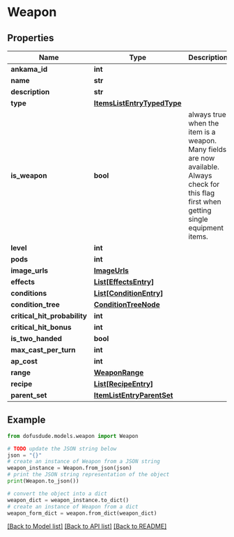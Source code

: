 # Weapon


## Properties

Name | Type | Description | Notes
------------ | ------------- | ------------- | -------------
**ankama_id** | **int** |  | [optional] 
**name** | **str** |  | [optional] 
**description** | **str** |  | [optional] 
**type** | [**ItemsListEntryTypedType**](ItemsListEntryTypedType.md) |  | [optional] 
**is_weapon** | **bool** | always true when the item is a weapon. Many fields are now available. Always check for this flag first when getting single equipment items. | [optional] 
**level** | **int** |  | [optional] 
**pods** | **int** |  | [optional] 
**image_urls** | [**ImageUrls**](ImageUrls.md) |  | [optional] 
**effects** | [**List[EffectsEntry]**](EffectsEntry.md) |  | [optional] 
**conditions** | [**List[ConditionEntry]**](ConditionEntry.md) |  | [optional] 
**condition_tree** | [**ConditionTreeNode**](ConditionTreeNode.md) |  | [optional] 
**critical_hit_probability** | **int** |  | [optional] 
**critical_hit_bonus** | **int** |  | [optional] 
**is_two_handed** | **bool** |  | [optional] 
**max_cast_per_turn** | **int** |  | [optional] 
**ap_cost** | **int** |  | [optional] 
**range** | [**WeaponRange**](WeaponRange.md) |  | [optional] 
**recipe** | [**List[RecipeEntry]**](RecipeEntry.md) |  | [optional] 
**parent_set** | [**ItemListEntryParentSet**](ItemListEntryParentSet.md) |  | [optional] 

## Example

```python
from dofusdude.models.weapon import Weapon

# TODO update the JSON string below
json = "{}"
# create an instance of Weapon from a JSON string
weapon_instance = Weapon.from_json(json)
# print the JSON string representation of the object
print(Weapon.to_json())

# convert the object into a dict
weapon_dict = weapon_instance.to_dict()
# create an instance of Weapon from a dict
weapon_form_dict = weapon.from_dict(weapon_dict)
```
[[Back to Model list]](../README.md#documentation-for-models) [[Back to API list]](../README.md#documentation-for-api-endpoints) [[Back to README]](../README.md)


